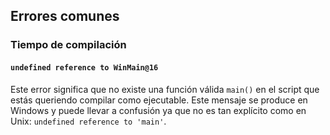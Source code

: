 ## Errores comunes

### Tiempo de compilación

#### `undefined reference to WinMain@16`
Este error significa que no existe una función válida `main()` en el script que estás queriendo compilar como ejecutable. Este mensaje se produce en Windows y puede llevar a confusión ya que no es tan explícito como en Unix: `undefined reference to 'main'`.

